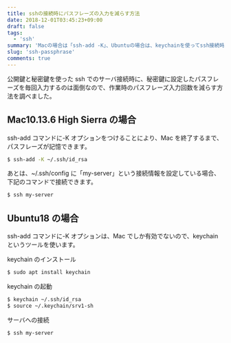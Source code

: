 ```yaml
---
title: sshの接続時にパスフレーズの入力を減らす方法
date: 2018-12-01T03:45:23+09:00
draft: false
tags:
  - 'ssh'
summary: 'Macの場合は「ssh-add -K」、Ubuntuの場合は、keychainを使ってssh接続時にパスフレーズの入力を減らす方法'
slug: 'ssh-passphrase'
comments: true
---
```


公開鍵と秘密鍵を使った ssh でのサーバ接続時に、秘密鍵に設定したパスフレーズを毎回入力するのは面倒なので、作業時のパスフレーズ入力回数を減らす方法を調べました。

## Mac10.13.6 High Sierra の場合

ssh-add コマンドに-K オプションをつけることにより、Mac を終了するまで、パスフレーズが記憶できます。

```bash
$ ssh-add -K ~/.ssh/id_rsa
```

あとは、~/.ssh/config に「my-server」という接続情報を設定している場合、下記のコマンドで接続できます。

```bash
$ ssh my-server
```

## Ubuntu18 の場合

ssh-add コマンドに-K オプションは、Mac でしか有効でないので、keychain というツールを使います。

keychain のインストール

```bash
$ sudo apt install keychain
```

keychain の起動

```bash
$ keychain ~/.ssh/id_rsa
$ source ~/.keychain/srv1-sh
```

サーバへの接続

```bash
$ ssh my-server
```

